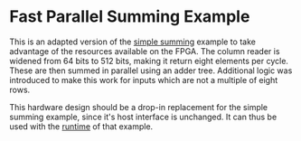 # Fast Parallel Summing Example

This is an adapted version of the [simple summing](../sum/) example to
take advantage of the resources available on the FPGA.
The column reader is widened from 64 bits to 512 bits, making it return
eight elements per cycle. These are then summed in parallel using an adder tree.
Additional logic was introduced to make this work for inputs which are not a
multiple of eight rows.

This hardware design should be a drop-in replacement for the simple summing
example, since it's host interface is unchanged. It can thus be used with the
[runtime](../sum/software/sum.cpp) of that example.